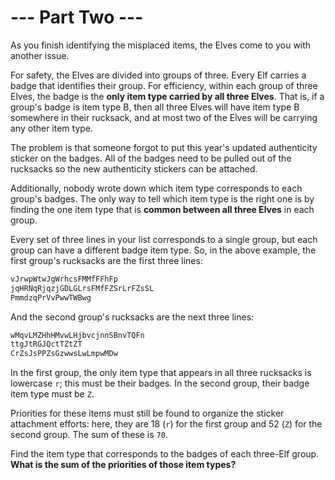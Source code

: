 # --- Part Two ---

As you finish identifying the misplaced items, the Elves come to you with another issue.

For safety, the Elves are divided into groups of three. Every Elf carries a badge that
identifies their group. For efficiency, within each group of three Elves, the badge is
the **only item type carried by all three Elves**. That is, if a group's badge is item
type B, then all three Elves will have item type B somewhere in their rucksack, and at
most two of the Elves will be carrying any other item type.

The problem is that someone forgot to put this year's updated authenticity sticker on
the badges. All of the badges need to be pulled out of the rucksacks so the new
authenticity stickers can be attached.

Additionally, nobody wrote down which item type corresponds to each group's badges. The
only way to tell which item type is the right one is by finding the one item type that
is **common between all three Elves** in each group.

Every set of three lines in your list corresponds to a single group, but each group can
have a different badge item type. So, in the above example, the first group's rucksacks
are the first three lines:

```txt
vJrwpWtwJgWrhcsFMMfFFhFp
jqHRNqRjqzjGDLGLrsFMfFZSrLrFZsSL
PmmdzqPrVvPwwTWBwg
```

And the second group's rucksacks are the next three lines:

```txt
wMqvLMZHhHMvwLHjbvcjnnSBnvTQFn
ttgJtRGJQctTZtZT
CrZsJsPPZsGzwwsLwLmpwMDw
```

In the first group, the only item type that appears in all three rucksacks is lowercase
`r`; this must be their badges. In the second group, their badge item type must be `Z`.

Priorities for these items must still be found to organize the sticker attachment
efforts: here, they are 18 (`r`) for the first group and 52 (`Z`) for the second group.
The sum of these is `70`.

Find the item type that corresponds to the badges of each three-Elf group.
**What is the sum of the priorities of those item types?**
